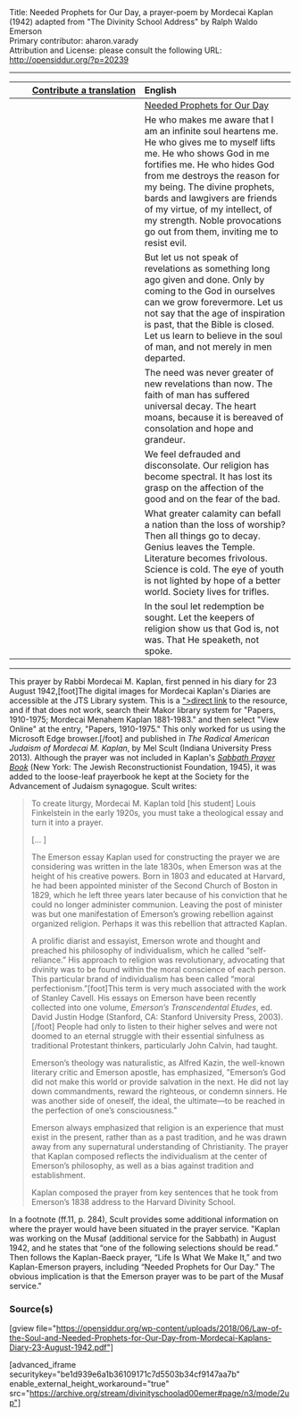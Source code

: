 <html>
<head></head>
<body>
Title: Needed Prophets for Our Day, a prayer-poem by Mordecai Kaplan (1942) adapted from "The Divinity School Address" by Ralph Waldo Emerson<br />
Primary contributor: aharon.varady<br />
Attribution and License: please consult the following URL: <a href="http://opensiddur.org/?p=20239">http://opensiddur.org/?p=20239</a>
<p />
<hr />

<table style="margin-left: auto;margin-right: auto;" class="draggable">
<thead><tr><th id="x" style="text-align: right;"><a href="/contributing/upload/">Contribute a translation</a></th><th style="text-align: left;">English</th></tr></thead>
<tbody>
<tr><td style="vertical-align:top;" width="46%">
<div class="liturgy"><span lang="he">

</span></div></td>
 
<td style="vertical-align:top;" width="53%">
<div class="english">
<u>Needed Prophets for Our Day</u>
</div></td></tr>


<tr><td style="vertical-align:top;" width="46%">
<div class="liturgy"><span lang="he">

</span></div></td>
 
<td style="vertical-align:top;" width="53%">
<div class="english">
He who makes me aware that I am an infinite soul heartens me.
He who gives me to myself lifts me.
He who shows God in me fortifies me.
He who hides God from me destroys the reason for my being.
The divine prophets, bards and lawgivers are friends of my virtue, of my intellect, of my strength.
Noble provocations go out from them, inviting me to resist evil.
</div></td></tr>


<tr><td style="vertical-align:top;" width="46%">
<div class="liturgy"><span lang="he">

</span></div></td>
 
<td style="vertical-align:top;" width="53%">
<div class="english">
But let us not speak of revelations as something long ago given and done.
Only by coming to the God in ourselves can we grow forevermore.
Let us not say that the age of inspiration is past, that the Bible is closed.
Let us learn to believe in the soul of man, and not merely in men departed.
</div></td></tr>


<tr><td style="vertical-align:top;" width="46%">
<div class="liturgy"><span lang="he">

</span></div></td>
 
<td style="vertical-align:top;" width="53%">
<div class="english">
The need was never greater of new revelations than now.
The faith of man has suffered universal decay.
The heart moans, because it is bereaved of consolation and hope and grandeur.
</div></td></tr>


<tr><td style="vertical-align:top;" width="46%">
<div class="liturgy"><span lang="he">

</span></div></td>
 
<td style="vertical-align:top;" width="53%">
<div class="english">
We feel defrauded and disconsolate.
Our religion has become spectral.
It has lost its grasp on the affection of the good and on the fear of the bad.
</div></td></tr>


<tr><td style="vertical-align:top;" width="46%">
<div class="liturgy"><span lang="he">

</span></div></td>
 
<td style="vertical-align:top;" width="53%">
<div class="english">
What greater calamity can befall a nation than the loss of worship?
Then all things go to decay.
Genius leaves the Temple.
Literature becomes frivolous.
Science is cold.
The eye of youth is not lighted by hope of a better world.
Society lives for trifles.
</div></td></tr>


<tr><td style="vertical-align:top;" width="46%">
<div class="liturgy"><span lang="he">

</span></div></td>
 
<td style="vertical-align:top;" width="53%">
<div class="english">
In the soul let redemption be sought.
Let the keepers of religion show us that God is, not was.
That He speaketh, not spoke.
</div></td></tr>
</tbody></table>

<hr />

This prayer by Rabbi Mordecai M. Kaplan, first penned in his diary for 23 August 1942,[foot]The digital images for Mordecai Kaplan's Diaries are accessible at the JTS Library system. This is a <a href="http://sylvester.jtsa.edu:1801/view/action/singleViewer.do?dvs=1531515968280~992&locale=en_US&VIEWER_URL=/view/action/singleViewer.do?&DELIVERY_RULE_ID=10&search_terms=Kaplan%20diaries&adjacency=N&application=DIGITOOL-3&frameId=1&usePid1=true&usePid2=true">">direct link</a> to the resource, and if that does not work, search their Makor library system for "Papers, 1910-1975; Mordecai Menahem Kaplan 1881-1983." and then select "View Online" at the entry, "Papers, 1910-1975." This only worked for us using the Microsoft Edge browser.[/foot] and published in <em>The Radical American Judaism of Mordecai M. Kaplan</em>, by Mel Scult (Indiana University Press 2013). Although the prayer was not included in Kaplan's <em><a href="https://opensiddur.org/compilations/siddurim/sabbath-prayer-book-by-mordecai-kaplan-1945/">Sabbath Prayer Book</a></em> (New York: The Jewish Reconstructionist Foundation, 1945), it was added to the loose-leaf prayerbook he kept at the Society for the Advancement of Judaism synagogue. Scult writes:

<blockquote>
To create liturgy, Mordecai M. Kaplan told [his student] Louis Finkelstein in the early 1920s, you must take a theological essay and turn it into a prayer.

[... ]

The Emerson essay Kaplan used for constructing the prayer we are considering was written in the late 1830s, when Emerson was at the height of his creative powers. Born in 1803 and educated at Harvard, he had been appointed minister of the Second Church of Boston in 1829, which he left three years later because of his conviction that he could no longer administer communion. Leaving the post of minister was but one manifestation of Emerson’s growing rebellion against organized religion. Perhaps it was this rebellion that attracted Kaplan.

A prolific diarist and essayist, Emerson wrote and thought and preached his philosophy of individualism, which he called “self-reliance.” His approach to religion was revolutionary, advocating that divinity was to be found within the moral conscience of each person. This particular brand of individualism has been called “moral perfectionism.”[foot]This term is very much associated with the work of Stanley Cavell. His essays on Emerson have been recently collected into one volume, <em>Emerson’s Transcendental Etudes</em>, ed. David Justin Hodge (Stanford, CA: Stanford University Press, 2003).[/foot] People had only to listen to their higher selves and were not doomed to an eternal struggle with their essential sinfulness as traditional Protestant thinkers, particularly John Calvin, had taught.

Emerson’s theology was naturalistic, as Alfred Kazin, the well-known literary critic and Emerson apostle, has emphasized, "Emerson’s God did not make this world or provide salvation in the next. He did not lay down commandments, reward the righteous, or condemn sinners. He was another side of oneself, the ideal, the ultimate—to be reached in the perfection of one’s consciousness."

Emerson always emphasized that religion is an experience that must exist in the present, rather than as a past tradition, and he was drawn away from any supernatural understanding of Christianity. The prayer that Kaplan composed reflects the individualism at the center of Emerson’s philosophy, as well as a bias against tradition and establishment.

Kaplan composed the prayer from key sentences that he took from Emerson’s 1838 address to the Harvard Divinity School.
</blockquote>

In a footnote (ff.11, p. 284), Scult provides some additional information on where the prayer would have been situated in the prayer service. "Kaplan was working on the Musaf (additional service for the Sabbath) in August 1942, and he states that “one of the following selections should be read.” Then follows the Kaplan-Baeck prayer, “Life Is What We Make It,” and two Kaplan-Emerson prayers, including “Needed Prophets for Our Day.” The obvious implication is that the Emerson prayer was to be part of the Musaf service."


<h3>Source(s)</h3>

[gview file="https://opensiddur.org/wp-content/uploads/2018/06/Law-of-the-Soul-and-Needed-Prophets-for-Our-Day-from-Mordecai-Kaplans-Diary-23-August-1942.pdf"]

[advanced_iframe securitykey="be1d939e6a1b36109171c7d5503b34cf9147aa7b" enable_external_height_workaround="true" src="https://archive.org/stream/divinityschoolad00emer#page/n3/mode/2up"]

</body>
</html>